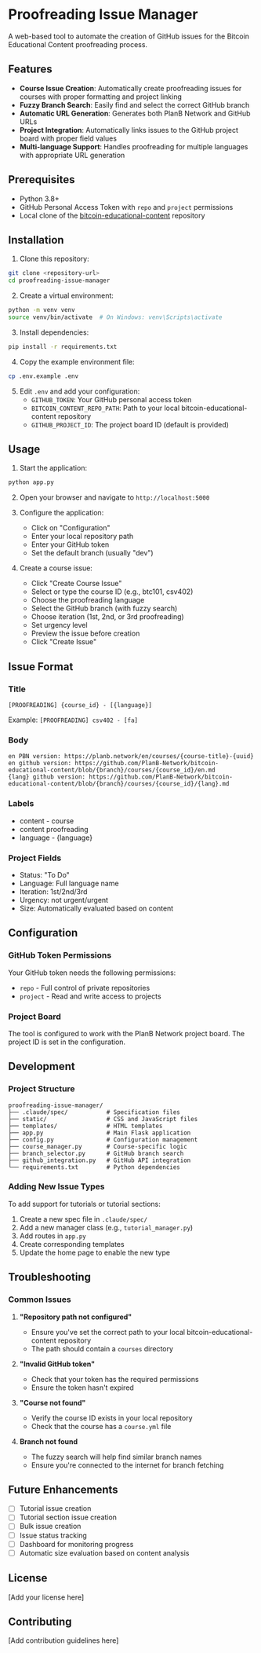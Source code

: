 # Proofreading Issue Manager

A web-based tool to automate the creation of GitHub issues for the Bitcoin Educational Content proofreading process.

## Features

- **Course Issue Creation**: Automatically create proofreading issues for courses with proper formatting and project linking
- **Fuzzy Branch Search**: Easily find and select the correct GitHub branch
- **Automatic URL Generation**: Generates both PlanB Network and GitHub URLs
- **Project Integration**: Automatically links issues to the GitHub project board with proper field values
- **Multi-language Support**: Handles proofreading for multiple languages with appropriate URL generation

## Prerequisites

- Python 3.8+
- GitHub Personal Access Token with `repo` and `project` permissions
- Local clone of the [bitcoin-educational-content](https://github.com/PlanB-Network/bitcoin-educational-content) repository

## Installation

1. Clone this repository:
```bash
git clone <repository-url>
cd proofreading-issue-manager
```

2. Create a virtual environment:
```bash
python -m venv venv
source venv/bin/activate  # On Windows: venv\Scripts\activate
```

3. Install dependencies:
```bash
pip install -r requirements.txt
```

4. Copy the example environment file:
```bash
cp .env.example .env
```

5. Edit `.env` and add your configuration:
   - `GITHUB_TOKEN`: Your GitHub personal access token
   - `BITCOIN_CONTENT_REPO_PATH`: Path to your local bitcoin-educational-content repository
   - `GITHUB_PROJECT_ID`: The project board ID (default is provided)

## Usage

1. Start the application:
```bash
python app.py
```

2. Open your browser and navigate to `http://localhost:5000`

3. Configure the application:
   - Click on "Configuration" 
   - Enter your local repository path
   - Enter your GitHub token
   - Set the default branch (usually "dev")

4. Create a course issue:
   - Click "Create Course Issue"
   - Select or type the course ID (e.g., btc101, csv402)
   - Choose the proofreading language
   - Select the GitHub branch (with fuzzy search)
   - Choose iteration (1st, 2nd, or 3rd proofreading)
   - Set urgency level
   - Preview the issue before creation
   - Click "Create Issue"

## Issue Format

### Title
`[PROOFREADING] {course_id} - [{language}]`

Example: `[PROOFREADING] csv402 - [fa]`

### Body
```
en PBN version: https://planb.network/en/courses/{course-title}-{uuid}
en github version: https://github.com/PlanB-Network/bitcoin-educational-content/blob/{branch}/courses/{course_id}/en.md
{lang} github version: https://github.com/PlanB-Network/bitcoin-educational-content/blob/{branch}/courses/{course_id}/{lang}.md
```

### Labels
- content - course
- content proofreading
- language - {language}

### Project Fields
- Status: "To Do"
- Language: Full language name
- Iteration: 1st/2nd/3rd
- Urgency: not urgent/urgent
- Size: Automatically evaluated based on content

## Configuration

### GitHub Token Permissions
Your GitHub token needs the following permissions:
- `repo` - Full control of private repositories
- `project` - Read and write access to projects

### Project Board
The tool is configured to work with the PlanB Network project board. The project ID is set in the configuration.

## Development

### Project Structure
```
proofreading-issue-manager/
├── .claude/spec/           # Specification files
├── static/                 # CSS and JavaScript files
├── templates/              # HTML templates
├── app.py                  # Main Flask application
├── config.py               # Configuration management
├── course_manager.py       # Course-specific logic
├── branch_selector.py      # GitHub branch search
├── github_integration.py   # GitHub API integration
└── requirements.txt        # Python dependencies
```

### Adding New Issue Types
To add support for tutorials or tutorial sections:
1. Create a new spec file in `.claude/spec/`
2. Add a new manager class (e.g., `tutorial_manager.py`)
3. Add routes in `app.py`
4. Create corresponding templates
5. Update the home page to enable the new type

## Troubleshooting

### Common Issues

1. **"Repository path not configured"**
   - Ensure you've set the correct path to your local bitcoin-educational-content repository
   - The path should contain a `courses` directory

2. **"Invalid GitHub token"**
   - Check that your token has the required permissions
   - Ensure the token hasn't expired

3. **"Course not found"**
   - Verify the course ID exists in your local repository
   - Check that the course has a `course.yml` file

4. **Branch not found**
   - The fuzzy search will help find similar branch names
   - Ensure you're connected to the internet for branch fetching

## Future Enhancements

- [ ] Tutorial issue creation
- [ ] Tutorial section issue creation
- [ ] Bulk issue creation
- [ ] Issue status tracking
- [ ] Dashboard for monitoring progress
- [ ] Automatic size evaluation based on content analysis

## License

[Add your license here]

## Contributing

[Add contribution guidelines here]
